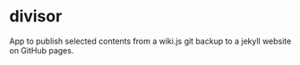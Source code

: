 # divisor
App to publish selected contents from a wiki.js git backup to a jekyll website on GitHub pages.
